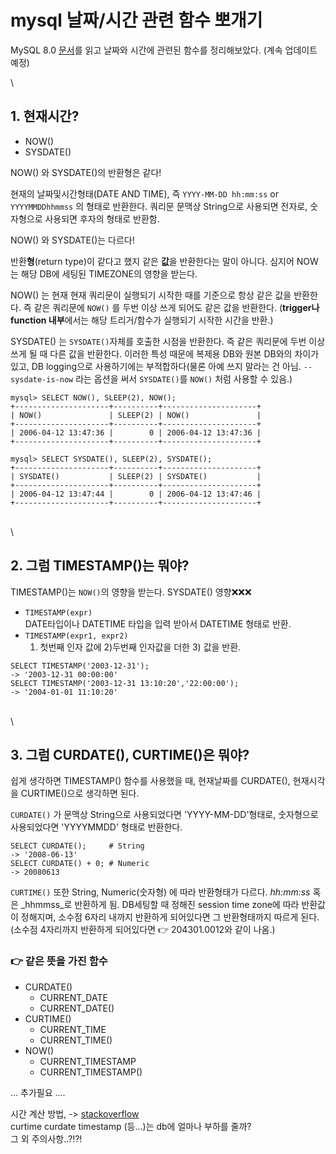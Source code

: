 # mysql 날짜/시간 관련 함수 뽀개기

MySQL 8.0 [문서](https://dev.mysql.com/doc/refman/8.0/en/date-and-time-functions.html#function\_timestamp)를 읽고 날짜와 시간에 관련된 함수를 정리해보았다. (계속 업데이트 예정)

\


## 1. 현재시간?

* NOW()
* SYSDATE()

NOW() 와 SYSDATE()의 반환형은 같다!

현재의 날짜및시간형태(DATE AND TIME), 즉 `YYYY-MM-DD hh:mm:ss` or `YYYYMMDDhhmmss` 의 형태로 반환한다. 쿼리문 문맥상 String으로 사용되면 전자로, 숫자형으로 사용되면 후자의 형태로 반환함.

NOW() 와 SYSDATE()는 다르다!

반환**형**(return type)이 같다고 했지 같은 **값**을 반환한다는 말이 아니다. 심지어 NOW는 해당 DB에 세팅된 TIMEZONE의 영향을 받는다.

NOW() 는 현재 현재 쿼리문이 실행되기 시작한 때를 기준으로 항상 같은 값을 반환한다. 즉 같은 쿼리문에 `NOW()` 를 두번 이상 쓰게 되어도 같은 값을 반환한다. (**trigger나 function 내부**에서는 해당 트리거/함수가 실행되기 시작한 시간을 반환.)

SYSDATE() 는 `SYSDATE()`자체를 호출한 시점을 반환한다. 즉 같은 쿼리문에 두번 이상 쓰게 될 때 다른 값을 반환한다. 이러한 특성 때문에 복제용 DB와 원본 DB와의 차이가 있고, DB logging으로 사용하기에는 부적합하다(물론 아예 쓰지 말라는 건 아님. `--sysdate-is-now` 라는 옵션을 써서 `SYSDATE()`를 `NOW()` 처럼 사용할 수 있음.)

```
mysql> SELECT NOW(), SLEEP(2), NOW();
+---------------------+----------+---------------------+
| NOW()               | SLEEP(2) | NOW()               |
+---------------------+----------+---------------------+
| 2006-04-12 13:47:36 |        0 | 2006-04-12 13:47:36 |
+---------------------+----------+---------------------+

mysql> SELECT SYSDATE(), SLEEP(2), SYSDATE();
+---------------------+----------+---------------------+
| SYSDATE()           | SLEEP(2) | SYSDATE()           |
+---------------------+----------+---------------------+
| 2006-04-12 13:47:44 |        0 | 2006-04-12 13:47:46 |
+---------------------+----------+---------------------+
```

\
\


## 2. 그럼 TIMESTAMP()는 뭐야?

TIMESTAMP()는 `NOW()`의 영향을 받는다. SYSDATE() 영향❌❌❌

* `TIMESTAMP(expr)`\
  DATE타입이나 DATETIME 타입을 입력 받아서 DATETIME 형태로 반환.
* `TIMESTAMP(expr1, expr2)`
  1. 첫번째 인자 값에 2)두번째 인자값을 더한 3) 값을 반환.

```
SELECT TIMESTAMP('2003-12-31');
-> '2003-12-31 00:00:00'
SELECT TIMESTAMP('2003-12-31 13:10:20','22:00:00');
-> '2004-01-01 11:10:20'
```

\
\


## 3. 그럼 CURDATE(), CURTIME()은 뭐야?

쉽게 생각하면 TIMESTAMP() 함수를 사용했을 때, 현재날짜를 CURDATE(), 현재시각을 CURTIME()으로 생각하면 된다.

`CURDATE()` 가 문맥상 String으로 사용되었다면 'YYYY-MM-DD'형태로, 숫자형으로 사용되었다면 'YYYYMMDD' 형태로 반환한다.

```
SELECT CURDATE();     # String
-> '2008-06-13'
SELECT CURDATE() + 0; # Numeric
-> 20080613
```

`CURTIME()` 또한 String, Numeric(숫자형) 에 따라 반환형태가 다르다. _hh:mm:ss_ 혹은 \_hhmmss\_로 반환하게 됨. DB세팅할 때 정해진 session time zone에 따라 반환값이 정해지며, 소수점 6자리 내까지 반환하게 되어있다면 그 반환형태까지 따르게 된다. (소수점 4자리까지 반환하게 되어있다면 👉 204301.0012와 같이 나옴.)

### 👉 같은 뜻을 가진 함수

* CURDATE()
  * CURRENT\_DATE
  * CURRENT\_DATE()
* CURTIME()
  * CURRENT\_TIME
  * CURRENT\_TIME()
* NOW()
  * CURRENT\_TIMESTAMP
  * CURRENT\_TIMESTAMP()

... 추가필요 ....

시간 계산 방법, -> [stackoverflow](https://stackoverflow.com/questions/8544438/select-records-from-now-1-day)\
curtime curdate timestamp (등...)는 db에 얼마나 부하를 줄까?\
그 외 주의사항..?!?!
